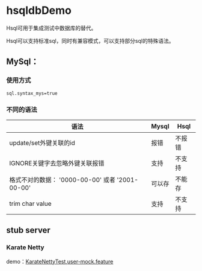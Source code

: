 # hsqldbDemo

Hsql可用于集成测试中数据库的替代。

Hsql可以支持标准sql，同时有兼容模式，可以支持部分sql的特殊语法。

## MySql：
### 使用方式
``` 
sql.syntax_mys=true
```
### 不同的语法
|  语法   | Mysql  | Hsql |
|  ----  | ----  | ----  |
| update/set外键关联的id  | 报错 | 不报错 |
| IGNORE关键字去忽略外键关联报错  | 支持 | 不支持|
| 格式不对的数据： '0000-00-00' 或者 '2001-00-00'  |可以存 | 不能存 |
| trim char value | 支持 | 不支持 |

## stub server
### Karate Netty

demo：[KarateNettyTest](https://github.com/huleTW/hsqldbDemo/blob/master/src/test/java/com/hule/springboot/flyway/flywaytest/KarateNettyTest.java),[user-mock.feature](https://github.com/huleTW/hsqldbDemo/blob/master/src/test/resources/user-mock.feature)


